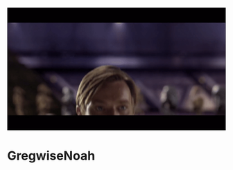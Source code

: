
![obi wan popping up on screen](https://github.com/GregwiseNoah/GregwiseNoah/blob/main/assets/obi.gif)

# GregwiseNoah
